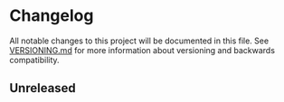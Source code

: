 # Changelog

All notable changes to this project will be documented in this file. See
[VERSIONING.md](VERSIONING.md) for more information about versioning and
backwards compatibility.

## Unreleased
